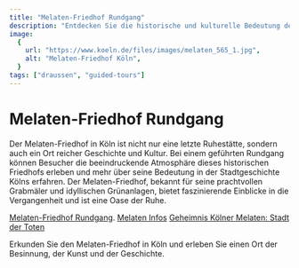 ```yaml
---
title: "Melaten-Friedhof Rundgang"
description: "Entdecken Sie die historische und kulturelle Bedeutung des Melaten-Friedhofs in Köln auf einem geführten Rundgang"
image:
  {
    url: "https://www.koeln.de/files/images/melaten_565_1.jpg",
    alt: "Melaten-Friedhof Köln",
  }
tags: ["draussen", "guided-tours"]
---
```


# Melaten-Friedhof Rundgang

Der Melaten-Friedhof in Köln ist nicht nur eine letzte Ruhestätte, sondern auch ein Ort reicher Geschichte und Kultur. Bei einem geführten Rundgang können Besucher die beeindruckende Atmosphäre dieses historischen Friedhofs erleben und mehr über seine Bedeutung in der Stadtgeschichte Kölns erfahren. Der Melaten-Friedhof, bekannt für seine prachtvollen Grabmäler und idyllischen Grünanlagen, bietet faszinierende Einblicke in die Vergangenheit und ist eine Oase der Ruhe.

[Melaten-Friedhof Rundgang](https://www.stadt-koeln.de/leben-in-koeln/freizeit-natur-sport/friedhoefe/melaten-rundgang-auf-dem-friedhof).
[Melaten Infos](https://www.stadt-koeln.de/leben-in-koeln/freizeit-natur-sport/friedhoefe/melatenfriedhof)
[Geheimnis Kölner Melaten: Stadt der Toten](https://www.ardmediathek.de/video/heimatflimmern/geheimnis-koelner-melaten-stadt-der-toten/wdr/Y3JpZDovL3dkci5kZS9CZWl0cmFnLXNvcGhvcmEtOWM0OWVlNTAtYTUzNi00NjQ1LTk2NzQtOTIwNWY5MGYzMWYy)

Erkunden Sie den Melaten-Friedhof in Köln und erleben Sie einen Ort der Besinnung, der Kunst und der Geschichte.
